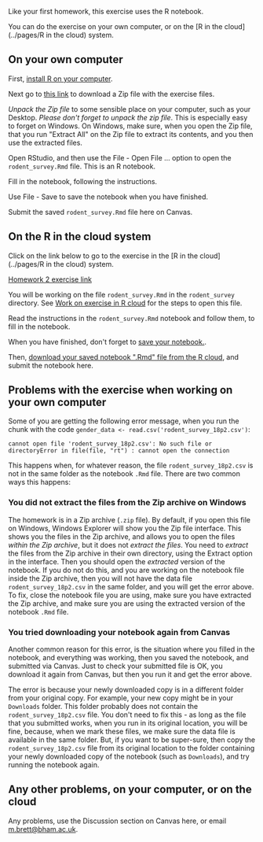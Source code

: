 Like your first homework, this exercise uses the R notebook.

You can do the exercise on your own computer, or on the [R in the
cloud](../pages/R in the cloud) system.

## On your own computer

First, [install R on your computer](../pages/installing-r-on-your-computer).

Next go to [this
link](https://github.com/matthew-brett/rodent_survey/archive/master.zip) to
download a Zip file with the exercise files.

*Unpack the Zip file* to some sensible place on your computer, such as your
Desktop.  *Please don't forget to unpack the zip file*.  This is especially
easy to forget on Windows.  On Windows, make sure, when you open the Zip file,
that you run "Extract All" on the Zip file to extract its contents, and you
then use the extracted files.

Open RStudio, and then use the File - Open File ... option to open the `rodent_survey.Rmd` file.  This is an R notebook.

Fill in the notebook, following the instructions.

Use File - Save to save the notebook when you have finished.

Submit the saved `rodent_survey.Rmd` file here on Canvas.

## On the R in the cloud system

Click on the link below to go to the exercise in the [R in the
cloud](../pages/R in the cloud) system.

[Homework 2 exercise
link](https://uobhub.org/hub/user-redirect/git-pull?repo=https%3A%2F%2Fgithub.com%2Fmatthew-brett%2Frodent_survey&urlpath=/rstudio)

You will be working on the file `rodent_survey.Rmd` in the `rodent_survey`
directory.  See [Work on exercise in
R cloud](../pages/work-on-exercise-in-r-cloud) for the steps to open this file.

Read the instructions in the `rodent_survey.Rmd` notebook and follow them, to
fill in the notebook.

When you have finished, don't forget to [save your
notebook.](../pages/work-on-exercise-in-r-cloud).

Then, [download your saved notebook \".Rmd\" file from the
R cloud](../pages/download-from-r-cloud), and submit the notebook here.

## Problems with the exercise when working on your own computer

Some of you are getting the following error message, when you run the chunk with the code `gender_data <- read.csv('rodent_survey_18p2.csv')`:

```
cannot open file 'rodent_survey_18p2.csv': No such file or directoryError in file(file, "rt") : cannot open the connection
```

This happens when, for whatever reason, the file `rodent_survey_18p2.csv` is
not in the same folder as the notebook `.Rmd` file.  There are two common ways this happens:

### You did not extract the files from the Zip archive on Windows

The homework is in a Zip archive (`.zip` file).  By default, if you open this file on Windows, Windows Explorer will show you the Zip file interface.  This shows you the files in the Zip archive, and allows you to open the files *within the Zip archive*, but it does not *extract the files*.   You need to *extract* the files from the Zip archive in their own directory, using the Extract option in the interface.   Then you should open the *extracted* version of the notebook.  If you do not do this, and you are working on the notebook file inside the Zip archive, then you will not have the data file `rodent_survey_18p2.csv` in the same folder, and you will get the error above.  To fix, close the notebook file you are using, make sure you have extracted the Zip archive, and make sure you are using the extracted version of the notebook `.Rmd` file.

### You tried downloading your notebook again from Canvas

Another common reason for this error, is the situation where you filled in the notebook, and everything was working, then you saved the notebook, and submitted via Canvas.  Just to check your submitted file is OK, you download it again from Canvas, but then you run it and get the error above.

The error is because your newly downloaded copy is in a different folder from
your original copy. For example, your new copy might be in your `Downloads`
folder. This folder probably does not contain the `rodent_survey_18p2.csv`
file.   You don't need to fix this - as long as the file that you submitted
works, when you run in its original location, you will be fine, because, when
we mark these files, we make sure the data file is available in the same
folder.  But, if you want to be super-sure, then copy the
`rodent_survey_18p2.csv` file from its original location to the folder
containing your newly downloaded copy of the notebook (such as `Downloads`),
and try running the notebook again.

## Any other problems, on your computer, or on the cloud

Any problems, use the Discussion section on Canvas here, or email
<m.brett@bham.ac.uk>.
